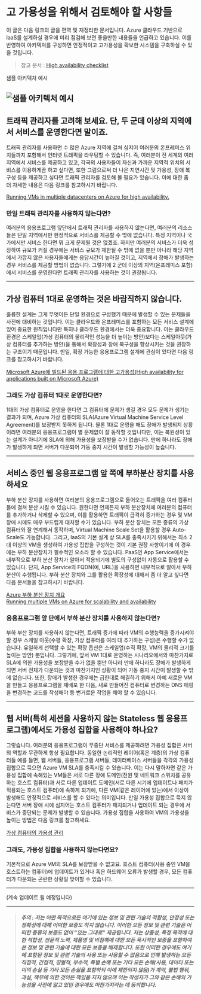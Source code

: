 # 고 가용성을 위해서 검토해야 할 사항들

이 글은 다음 링크의 글을 편역 및 재정리한 문서입니다. Azure 클라우드 기반으로 IaaS를 설계하실 경우에 미리 점검해 보면 좋을만한 내용들을 언급하고 있습니다. 이를 반영하여 아키텍처를 구성하면 안정적이고 고가용성을 확보한 시스템을 구축하실 수 있을 것입니다.

> 참고 문서 : [High availability checklist](https://azure.microsoft.com/en-us/documentation/articles/resiliency-high-availability-checklist/)

샘플 아키텍처 예시

![샘플 아키텍처 예시](https://github.com/taeyo/AzureIaaS/blob/master/images/sampleArch.png)
---

## 트래픽 관리자를 고려해 보세요. 단, 두 군데 이상의 지역에서 서비스를 운영한다면 말이죠.

트래픽 관리자를 사용하면 수 많은 Azure 지역에 걸쳐 심지어 여러분의 온프레미스 위치들까지 포함해서 인터넷 트래픽을 라우팅할 수 있습니다. 즉, 여러분이 전 세계의 여러 지역에서 서비스를 제공하고 있고, 각국의 사용자들이 자신과 가까운 지역적 위치의 서비스를 이용하게끔 하고 싶다면, 또한 그럼으로써 더 나은 지연시간 및 가용성, 장애 복구성 등을 제공하고 싶다면 트래픽 관리자를 검토해 볼 필요가 있습니다. 이에 대한 좀 더 자세한 내용은 다음 링크를 참고하시기 바랍니다.

[Running VMs in multiple datacenters on Azure for high availability.](https://azure.microsoft.com/en-us/documentation/articles/guidance-compute-multiple-datacenters/)

### 만일 트래픽 관리자를 사용하지 않는다면?

여러분의 응용프로그램 앞단에서 트래픽 관리자를 사용하지 않는다면, 여러분의 리소스들은 단일 지역에서만 한정적으로 서비스를 제공할 수 밖에 없습니다. 특정 지역이나 국가에서만 서비스 한다면 뭐 크게 문제될 것은 없겠죠. 하지만 여러분의 서비스가 더욱 성장하여 규모가 커질 경우에는 서비스 규모가 제한될 수 밖에 없을 뿐만 아니라 해당 지역에서 가깝지 않은 사용자들에게는 응답시간이 높아질 것이고, 지역에서 장애가 발생하는 경우 서비스를 제공할 방법이 없습니다. 그렇기에 2 군데 이상의 지역(온프레미스 포함)에서 서비스를 운영한다면 트래픽 관리자를 사용하는 것이 권장됩니다.

---

## 가상 컴퓨터 1대로 운영하는 것은 바람직하지 않습니다.

훌륭한 설계는 그게 무엇이든 단일 환경으로 구성했기 때문에 발생할 수 있는 문제들을 사전에 대비하는 것입니다. 이는 클라우드와 온프레미스를 포함하는 모든 서비스 설계에 있어 중요한 원칙입니다만 특히나 클라우드 환경에서는 더욱 중요합니다. 이는 클라우드 환경은 스케일업(가상 컴퓨터의 물리적인 성능을 더 높이는 방안)보다는 스케일아웃(가상 컴퓨터를 추가하는 방안)을 통해서 확장성과 장애 복구성을 향상시키는 것을 권장하는 구조이기 때문입니다. 만일, 확장 가능한 응용프로그램 설계에 관심이 있다면 다음 링크를 참고하시기 바랍니다.

[Microsoft Azure에 빌드된 응용 프로그램에 대한 고가용성(High availability for applications built on Microsoft Azure)](https://azure.microsoft.com/ko-kr/documentation/articles/resiliency-high-availability-azure-applications/)

### 그래도 가상 컴퓨터 1대로 운영한다면? 

1대의 가상 컴퓨터로 운영을 한다면 그 컴퓨터에 문제가 생길 경우 모두 문제가 생기는 결과가 되며, Azure 가상 컴퓨터의 SLA(Azure Virtual Machine Service Level Agreement)를 보장받지 못하게 됩니다. 물론 1대로 운영을 해도 장애가 발생되지 상황이라면 여러분의 응용프로그램이 별 문제없이 잘 동작할 것입니다만, 이는 복원성이 있는 설계가 아니기에 SLA에 의해 가용성을 보장받을 수가 없습니다. 만에 하나라도 장애가 발생하게 되면 서버가 다운되어 가동 중지 시간이 발생할 가능성이 높습니다.

---

## 서비스 중인 웹 응용프로그램 앞 쪽에 부하분산 장치를 사용하세요

부하 분산 장치를 사용하면 여러분의 응용프로그램으로 들어오는 트래픽을 여러 컴퓨터들에 걸쳐 분산 시킬 수 있습니다. 원한다면 언제든지 부하 분산장치에 여러분의 컴퓨터를 추가하거나 삭제할 수 있으며, 이를 활용하면 트래픽이 급격히 증가하는 경우 및 VM 장애 시에도 매우 부드럽게 대처할 수가 있습니다. 부하 분산 장치는 모든 종류의 가상 컴퓨터와 잘 연계해서 동작하며, Virtual Machine Scale Set을 활용할 경우 Auto-Scale도 가능합니다. 그리고, IaaS의 기본 설계 상 SLA를 충족시키기 위해서는 최소 2대 이상의 VM을 생성하여 가용성 집합을 구성하는 것이 기본 권장 사항이기에 이 경우에는 부하 분산장치가 필수적인 요소라 할 수 있습니다. PaaS인 App Service에서는 내부적으로 부하 분산 장치가 알아서 적용되기에 별도의 구성없이 자동으로 활용할 수 있습니다. 단지, App Service의 FQDN(예, URL)을 사용하면 내부적으로 알아서 부하 분산이 수행됩니다. 부하 분산 장치와 그를 활용한 확장성에 대해서 좀 더 알고 싶다면 다음 문서들을 참고하시기 바랍니다.

[Azure 부하 분산 장치 개요](https://azure.microsoft.com/ko-kr/documentation/articles/load-balancer-overview/)   
[Running multiple VMs on Azure for scalability and availability](https://azure.microsoft.com/en-us/documentation/articles/guidance-compute-multi-vm/)

### 응용프로그램 앞 단에서 부하 분산 장치를 사용하지 않는다면? 

부하 부산 장치를 사용하지 않는다면, 트래픽 증가에 따라 VM의 수행능력을 증가시켜야 할 경우 스케일 아웃(수평 확장, 가상 컴퓨터를 여러 대 추가하는 구성)은 수행할 수가 없습니다. 유일하게 선택할 수 있는 확장 옵션은 스케일업(수직 확장, VM의 물리적 크기를 높이는 방안) 뿐입니다. 그렇기에, 앞서 VM 1대로 운영하는 시나리오에서와 마찬가지로 SLA에 의한 가용성을 보장받을 수가 없을 뿐만 아니라 만에 하나라도 장애가 발생하게 되면 서버 전체가 다운되는 것과 마찬가지인 상황이 되어 가동 중지 시간이 발생할 수 밖에 없습니다. 또한, 장애가 발생한 경우에는 급한대로 해결하기 위해서 아예 새로운 VM을 만들고 응용프로그램을 재배포 한 다음, 새로 만들어진 컴퓨터로 변경하는 DNS 매핑을 변경하는 코드를 작성해야 등 번거로운 작업을 해야 할 수 있습니다. 

---

## 웹 서버(특히 세션을 사용하지 않는 Stateless 웹 응용프로그램)에서도 가용성 집합을 사용해야 하나요?

그렇습니다. 여러분의 응용프로그램이 무중단 서비스를 제공하려면 가용성 집합은 서버의 역할과 무관하게 항상 필요합니다. 동일한 논리적인 레이어(혹은 계층)의 가상 컴퓨터들 예를 들면, 웹 서버들, 응용프로그램 서버들, 데이터베이스 서버들을 각각의 가용성 집합으로 묶으면 Azure VM SLA를 충족시킬 수 있습니다. 이는 다시 말하자면 같은 가용성 집합에 속해있는 VM들은 서로 다른 장애 도메인(전원 및 네트워크 스위치를 공유하는 호스트 컴퓨터)과 서로 다른 업데이트 도메인(서로 다른 시기에 업데이트나 패치가 적용되는 호스트 컴퓨터)에 속하게 되기에, 다른 VM(같은 레이어에 있는)에서 이상이 발생해도 안정적으로 서비스를 할 수 있다는 의미입니다. 만일 가용성 집합으로 묶지 않는다면 서버 장애 시에 심지어는 호스트 컴퓨터가 패치되거나 업데이트 되는 경우에 서비스가 중단되는 문제가 발생할 수 있습니다. 가용성 집합을 사용하여 VM의 가용성을 높이는 방법은 다음 링크를 참고하세요. 

[가상 컴퓨터의 가용성 관리](https://azure.microsoft.com/ko-kr/documentation/articles/virtual-machines-windows-manage-availability/)

### 그래도, 가용성 집합을 사용하지 않는다면요? 

기본적으로 Azure VM의 SLA를 보장받을 수 없고요. 호스트 컴퓨터(사용 중인 VM을 호스트하는 컴퓨터)에 업데이트가 있거나 혹은 하드웨어 오류가 발생할 경우, 모든 컴퓨터가 다운되는 곤란한 상황일 맞이할 수 있습니다.

---


(계속 업데이트 될 예정입니다)







---


> ##### 주의 : 저는 어떤 목적으로든 여기에 있는 정보 및 관련 기술의 적합성, 안정성 또는 정확성에 대해 어떠한 보증도 하지 않습니다. 이러한 모든 정보 및 관련 기술은 어떠한 종류의 보증도 없이 "있는 그대로" 제공됩니다. 저는 상품성, 특정 목적에 대한 적합성, 전문적 노력, 제품명 및 비침해에 대한 모든 묵시적인 보증을 포함하여 본 정보 및 관련 기술에 대한 모든 보증을 배제합니다. 또한 어떠한 경우에도 여기에 포함된 정보 및 관련 기술의 사용 또는 사용할 수 없음으로 인해 발생하는 모든 직접적, 간접적, 징벌적, 부수적, 특별 손해 또는 기타 모든 손해(사용, 데이터 또는 이익 손실 등 기타 모든 손실을 포함하되 이에 제한되지 않음)가 계약, 불법 행위, 과실, 책무에 의한 것이든 책임을 지지 않으며 이는 작성자가 그와 같은 손해의 가능성을 사전에 알고 있던 경우에도 마찬가지라는 데 동의합니다. 